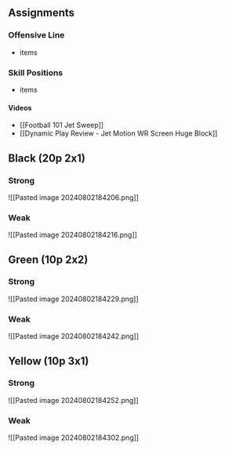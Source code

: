 ## Assignments

### Offensive Line
- items

### Skill Positions
- items

#### Videos
- [[Football 101 Jet Sweep]]
- [[Dynamic Play Review - Jet Motion WR Screen Huge Block]]

## Black (20p 2x1)

### Strong
![[Pasted image 20240802184206.png]]

### Weak
![[Pasted image 20240802184216.png]]

## Green (10p 2x2)

### Strong
![[Pasted image 20240802184229.png]]

### Weak
![[Pasted image 20240802184242.png]]

## Yellow (10p 3x1)

### Strong
![[Pasted image 20240802184252.png]]

### Weak
![[Pasted image 20240802184302.png]]